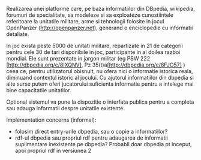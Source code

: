 Realizarea unei platforme care, pe baza informatiilor din DBpedia, wikipedia, forumuri de specialitate, sa modeleze si sa exploateze cunostiintele referitoare la unitatile militare, arme si tehnologii folosite in jocul OpenPanzer (http://openpanzer.net), generand o enciclopedie cu informatii detaliate. 

In joc exista peste 5000 de unitati militare, repartizate in 21 de categorii pentru cele 30 de tari disponibile in joc, participante in al doilea razboi mondial.
Ele sunt prezentate in jargon militar (eg PSW 222 [http://dbpedia.org/c/8IXQNV], Pz 35(t)a[http://dbpedia.org/c/8FJO57] )  ceea ce, pentru utilizatorul obisnuit, nu ofera nici o informatie istorica reala, diminuand contextul istoric al jocului.
	Cu ajutorul informatiilor din dbpedia si alte surse putem oferi jucatorului suficienta informatie pentru a intelege mai bine capacitatile unitatilor.

Optional sistemul va pune la dispozitie o interfata publica pentru a completa sau adauga informatii despre unitatile existente.

Implementation concerns (informal):
- folosim direct entry-urile dbpedia, sau o copie a informatiilor?
- rdf-ul dbpedia sau propriul rdf pentru adaugarea de informatii suplimentare inexistente pe dbpedia? Probabil doar dbpedia pt inceput, apoi propriul rdf in versiunea 2

